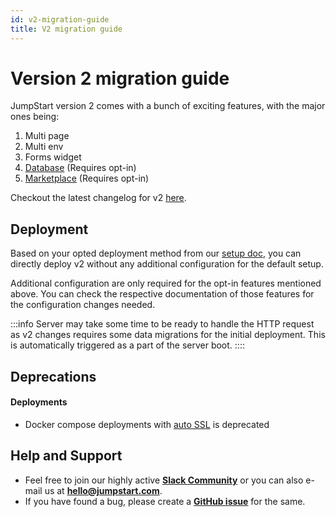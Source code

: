 ```yaml
---
id: v2-migration-guide
title: V2 migration guide
---
```

# Version 2 migration guide

JumpStart version 2 comes with a bunch of exciting features, with the major ones being:
1. Multi page
2. Multi env
3. Forms widget
4. [Database](/docs/jumpstart-db/jumpstart-database) (Requires opt-in)
5. [Marketplace](/docs/marketplace/marketplace-overview) (Requires opt-in)

Checkout the latest changelog for v2 [here](https://github.com/digitranslab/jumpstart/releases).

## Deployment

Based on your opted deployment method from our [setup doc](/docs/setup/), you can directly deploy v2 without any additional configuration for the default setup.

Additional configuration are only required for the opt-in features mentioned above. You can check the respective documentation of those features for the configuration changes needed.

:::info
Server may take some time to be ready to handle the HTTP request as v2 changes requires some data migrations for the initial deployment. This is automatically triggered as a part of the server boot.
::::

## Deprecations

#### Deployments
- Docker compose deployments with [auto SSL](/docs/1.x.x/setup/docker) is deprecated

## Help and Support
- Feel free to join our highly active **[Slack Community](https://jumpstart.com/slack)** or you can also e-mail us at **hello@jumpstart.com**.
- If you have found a bug, please create a **[GitHub issue](https://github.com/digitranslab/jumpstart/issues)** for the same.
